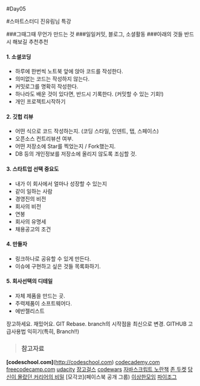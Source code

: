 #Day05

#스마트스터디 진유림님 특강
<!-- jayjinjay@gmail.com -->

###그때그때 무언가 만드는 것
###일일커밋, 블로그, 소셜활동
###아래의 것들 반드시 해보길 추천추천
#### 1. 소셜코딩
- 하루에 한번씩 노트북 앞에 앉아 코드를 작성한다.
- 의미없는 코드는 작성하지 않는다.
- 커밋로그를 명확히 작성한다.
- 하나라도 배운 것이 있다면, 반드시 기록한다. (커밋할 수 있는 기회!)
- 개인 프로젝트시작하기

#### 2. 깃헙 리뷰
- 어떤 식으로 코드 작성하는지. (코딩 스타일, 인덴트, 탭, 스페이스)
- 오픈소스 컨트리뷰션 여부.
- 어떤 저장소에 Star를 찍었는지 / Fork했는지.
- DB 등의 개인정보를 저장소에 올리지 않도록 조심할 것.

#### 3. 스타트업 선택 중요도
- 내가 이 회사에서 얼마나 성장할 수 있는지
- 같이 일하는 사람
- 경영진의 비전
- 회사의 비전
- 연봉
- 회사의 유명세
- 채용공고의 조건

#### 4. 만들자
- 링크하나로 공유할 수 있게 만든다.
- 이슈에 구현하고 싶은 것들 목록화하기.

#### 5. 회사선택의 디테일 
- 자체 제품을 만드는 곳.
- 주력제품이 소프트웨어다.
- 에반젤리스트


장고하세요. 재밌어요.
GIT Rebase. branch의 시작점을 최신으로 변경.
GITHUB 고급사용법 익히기(특히, Branch!!)

>### 참고자료
**[codeschool.com]**(http://codeschool.com)
[codecademy.com](http://codecademy.com)
[freecodecamp.com](http://freecodecamp.com)
[udacity](http://udacity.com)
[장고걸스](http://tutorial.djangogirls.org/ko/)
[codewars](http://codewars.com)
[자바스크립트 노란책](http://www.aladin.co.kr/shop/wproduct.aspx?ItemId=26434671)
[존 두켓](http://www.aladin.co.kr/search/wsearchresult.aspx?SearchTarget=Book&SearchWord=%C1%B8+%B5%CE%C4%CF&x=0&y=0)
[당신이 몰랐던 커리어의 비밀](brunch.co.kr/@haneulalice/69)
[모각코](페이스북 공개 그룹)
[이상한모임](https://blog.weirdx.io/)
[파이조그](https://ko-kr.facebook.com/pyjog/)

